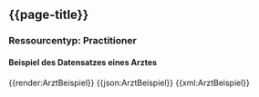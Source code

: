 ## {{page-title}}

### Ressourcentyp: Practitioner

#### Beispiel des Datensatzes eines Arztes
<tabs>
    <tab title="Übersicht">      
        {{render:ArztBeispiel}}
    </tab>
    <tab title="JSON">
        {{json:ArztBeispiel}}
    </tab>
    <tab title="XML">
        {{xml:ArztBeispiel}}
    </tab>
</tabs>